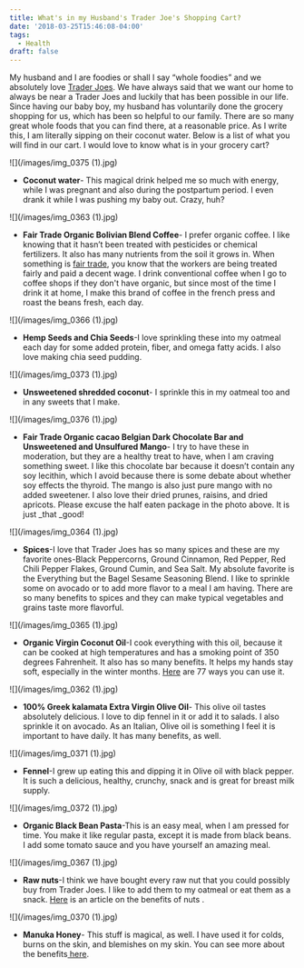 ```yaml
---
title: What's in my Husband's Trader Joe's Shopping Cart?
date: '2018-03-25T15:46:08-04:00'
tags:
  - Health
draft: false
---
```

My husband and I are foodies or shall I say “whole foodies” and we absolutely love [Trader Joes](https://www.traderjoes.com/). We have always said that we want our home to always be near a Trader Joes  and luckily that has been possible in our life. Since having our baby boy, my husband has voluntarily done the grocery shopping for us, which has been so helpful to our family. There are so many great whole foods that you can find there, at a reasonable price. As I write this, I am literally sipping on their coconut water. Below is a list of what you will find in our cart. I would love to know what is in your grocery cart?

![](/images/img_0375 (1).jpg)

* **Coconut water**- This magical drink helped me so much with energy, while I was pregnant and also during the postpartum period. I even drank it while I was pushing my baby out. Crazy, huh?

![](/images/img_0363 (1).jpg)

* **Fair Trade Organic Bolivian Blend Coffee**- I prefer organic coffee. I like knowing that it hasn’t been treated with pesticides or chemical fertilizers. It also has many nutrients from the soil it grows in. When something is [fair trade](https://www.fairtradecertified.org/), you know that the workers are being treated fairly and paid a decent wage. I drink conventional coffee when I go to coffee shops if they don't have organic, but since most of the time I drink it at home, I make this brand of coffee in the french press and roast the beans fresh, each day. 

![](/images/img_0366 (1).jpg)

* **Hemp Seeds and Chia Seeds**-I love sprinkling these into my oatmeal each day for some added protein, fiber, and omega fatty acids. I also love making chia seed pudding.

![](/images/img_0373 (1).jpg)

* **Unsweetened shredded coconut**- I sprinkle this in my oatmeal too and in any sweets that I make.

![](/images/img_0376 (1).jpg)

* **Fair Trade Organic cacao Belgian Dark Chocolate Bar and Unsweetened and Unsulfured Mango**- I try to have these in moderation, but they are a healthy treat to have, when I am craving something sweet. I like this chocolate bar because it doesn’t contain any soy lecithin, which I avoid because there is some debate about whether soy effects the thyroid. The mango is also just pure mango with no added sweetener. I also love their dried prunes, raisins, and dried apricots. Please excuse the half eaten package in the photo above. It is just _that _good!

![](/images/img_0364 (1).jpg)

* **Spices**-I love that Trader Joes has so many spices and these are my favorite ones-Black Peppercorns, Ground Cinnamon, Red Pepper, Red Chili Pepper Flakes, Ground Cumin, and Sea Salt. My absolute favorite is the Everything but the Bagel Sesame Seasoning Blend. I like to sprinkle some on avocado or to add more flavor to a meal I am having. There are so many benefits to spices and they can make typical vegetables and grains taste more flavorful.

![](/images/img_0365 (1).jpg)

* **Organic Virgin Coconut Oil**-I cook everything with this oil, because it can be cooked at high temperatures and has a smoking point of 350 degrees Fahrenheit. It also has so many benefits. It helps my hands stay soft, especially in the winter months. [Here](https://draxe.com/coconut-oil-uses/) are 77 ways you can use it. 

![](/images/img_0362 (1).jpg)

* **100% Greek kalamata Extra Virgin Olive Oil**- This olive oil tastes absolutely delicious. I love to dip fennel in it or add it to salads. I also sprinkle it on avocado. As an Italian, Olive oil is something I feel it is important to have daily. It has many benefits, as well.

![](/images/img_0371 (1).jpg)

* **Fennel**-I grew up eating this and dipping it in Olive oil with black pepper. It is such a delicious, healthy, crunchy, snack and is great for breast milk supply. 

![](/images/img_0372 (1).jpg)

* **Organic Black Bean Pasta**-This is an easy meal, when I am pressed for time. You make it like regular pasta, except it is made from black beans. I add some tomato sauce and you have yourself an amazing meal.

![](/images/img_0367 (1).jpg)

* **Raw nuts**-I think we have bought every raw nut that you could possibly buy from Trader Joes. I like to add them to my oatmeal or eat them as a snack. [Here](https://articles.mercola.com/sites/articles/archive/2015/10/19/best-nuts-seeds.aspx) is an article on the benefits of nuts .

![](/images/img_0370 (1).jpg)

* **Manuka Honey**- This stuff is magical, as well. I have used it for colds, burns on the skin, and blemishes on my skin. You can see more about the benefits[ here](https://draxe.com/manuka-honey-benefits-uses/.).

